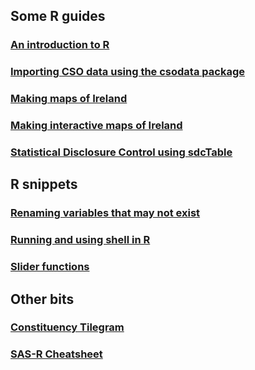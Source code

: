 <title></title>

## Some R guides 

### [An introduction to R](https://brendanjodowd.github.io/r_intro/)

### [Importing CSO data using the csodata package](https://brendanjodowd.github.io/cso_guide/)

### [Making maps of Ireland](https://brendanjodowd.github.io/map_guide/)

### [Making interactive maps of Ireland](https://brendanjodowd.github.io/interactive_maps/)

### [Statistical Disclosure Control using sdcTable](https://brendanjodowd.github.io/sdc_guide/)

## R snippets

### <a href="https://brendanjodowd.github.io/snippets/rename" target="_blank">Renaming variables that may not exist</a>
### <a href="https://brendanjodowd.github.io/snippets/shell" target="_blank">Running and using shell in R</a>
### <a href="https://brendanjodowd.github.io/snippets/slider" target="_blank">Slider functions</a>


## Other bits

### <a href="https://brendanjodowd.github.io/cons_map" target="_blank">Constituency Tilegram</a>

### <a href="https://brendanjodowd.github.io/assets/sas-r.pdf" target="_blank">SAS-R Cheatsheet</a>
